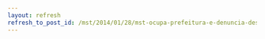 ```yaml
---
layout: refresh
refresh_to_post_id: /mst/2014/01/28/mst-ocupa-prefeitura-e-denuncia-descaso-com-a-educao-na-ba
---
```

